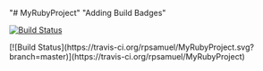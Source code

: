 "# MyRubyProject" 
"Adding Build Badges"

[![Build Status](https://travis-ci.org/rpsamuel/MyRubyProject.svg?branch=master)](https://travis-ci.org/rpsamuel/MyRubyProject)
</p>
[![Build Status](https://travis-ci.org/rpsamuel/MyRubyProject.svg?branch=master)](https://travis-ci.org/rpsamuel/MyRubyProject)
